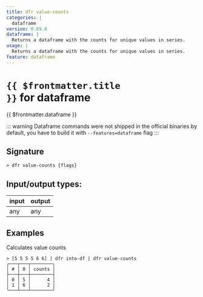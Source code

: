 ```yaml
---
title: dfr value-counts
categories: |
  dataframe
version: 0.89.0
dataframe: |
  Returns a dataframe with the counts for unique values in series.
usage: |
  Returns a dataframe with the counts for unique values in series.
feature: dataframe
---
```

<!-- This file is automatically generated. Please edit the command in https://github.com/nushell/nushell instead. -->

# <code>{{ $frontmatter.title }}</code> for dataframe

<div class='command-title'>{{ $frontmatter.dataframe }}</div>


::: warning
Dataframe commands were not shipped in the official binaries by default, you have to build it with `--features=dataframe` flag
:::
## Signature

```> dfr value-counts {flags} ```


## Input/output types:

| input | output |
| ----- | ------ |
| any   | any    |

## Examples

Calculates value counts
```nu
> [5 5 5 5 6 6] | dfr into-df | dfr value-counts
╭───┬───┬────────╮
│ # │ 0 │ counts │
├───┼───┼────────┤
│ 0 │ 5 │      4 │
│ 1 │ 6 │      2 │
╰───┴───┴────────╯

```
